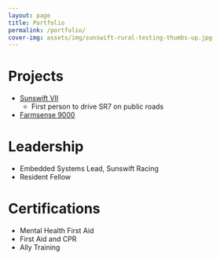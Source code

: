 ```yaml
---
layout: page
title: Portfolio
permalink: /portfolio/
cover-img: assets/img/sunswift-rural-testing-thumbs-up.jpg
---
```

# Projects
- [Sunswift VII](https://www.sunswift.com/)
	- First person to drive SR7 on public roads
- [Farmsense 9000](https://peterfmcnair.com/farmsense9000/)

# Leadership
- Embedded Systems Lead, Sunswift Racing
- Resident Fellow

# Certifications
- Mental Health First Aid
- First Aid and CPR
- Ally Training